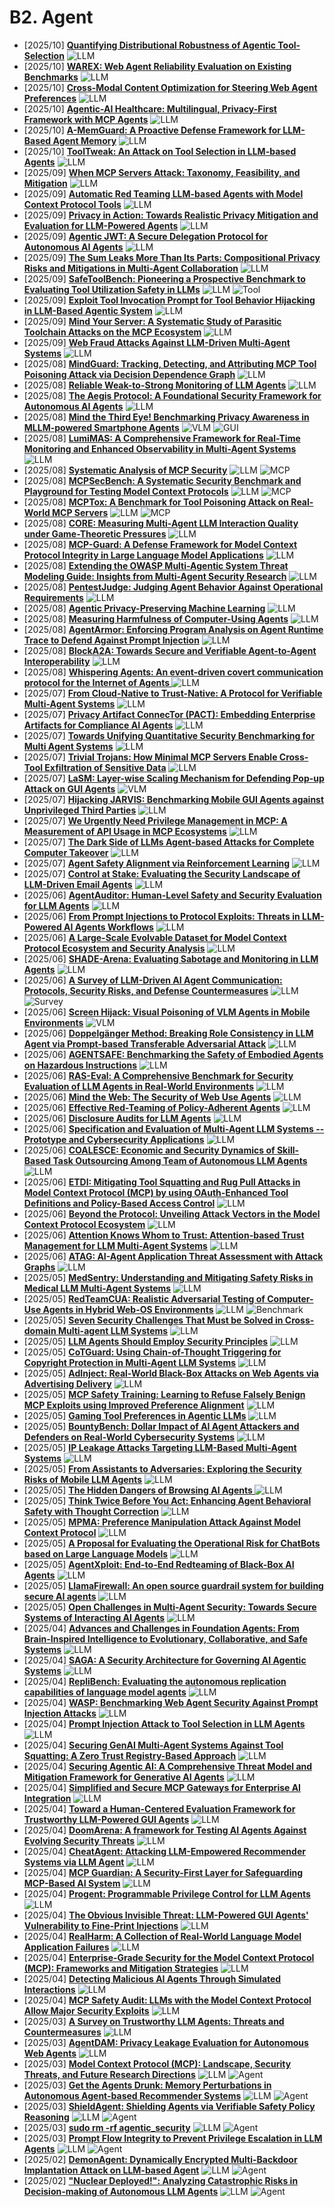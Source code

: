 # B2. Agent
- [2025/10] **[Quantifying Distributional Robustness of Agentic Tool-Selection](https://arxiv.org/abs/2510.03992)** ![LLM](https://img.shields.io/badge/LLM-589cf4)
- [2025/10] **[WAREX: Web Agent Reliability Evaluation on Existing Benchmarks](https://arxiv.org/abs/2510.03285)** ![LLM](https://img.shields.io/badge/LLM-589cf4)
- [2025/10] **[Cross-Modal Content Optimization for Steering Web Agent Preferences](https://arxiv.org/abs/2510.03612)** ![LLM](https://img.shields.io/badge/LLM-589cf4)
- [2025/10] **[Agentic-AI Healthcare: Multilingual, Privacy-First Framework with MCP Agents](https://arxiv.org/abs/2510.02325)** ![LLM](https://img.shields.io/badge/LLM-589cf4)
- [2025/10] **[A-MemGuard: A Proactive Defense Framework for LLM-Based Agent Memory](https://arxiv.org/abs/2510.02373)** ![LLM](https://img.shields.io/badge/LLM-589cf4)
- [2025/10] **[ToolTweak: An Attack on Tool Selection in LLM-based Agents](https://arxiv.org/abs/2510.02554)** ![LLM](https://img.shields.io/badge/LLM-589cf4)
- [2025/09] **[When MCP Servers Attack: Taxonomy, Feasibility, and Mitigation](https://arxiv.org/abs/2509.24272)** ![LLM](https://img.shields.io/badge/LLM-589cf4)
- [2025/09] **[Automatic Red Teaming LLM-based Agents with Model Context Protocol Tools](https://arxiv.org/abs/2509.21011)** ![LLM](https://img.shields.io/badge/LLM-589cf4)
- [2025/09] **[Privacy in Action: Towards Realistic Privacy Mitigation and Evaluation for LLM-Powered Agents](https://arxiv.org/abs/2509.17488)** ![LLM](https://img.shields.io/badge/LLM-589cf4)
- [2025/09] **[Agentic JWT: A Secure Delegation Protocol for Autonomous AI Agents](https://arxiv.org/abs/2509.13597)** ![LLM](https://img.shields.io/badge/LLM-589cf4)
- [2025/09] **[The Sum Leaks More Than Its Parts: Compositional Privacy Risks and Mitigations in Multi-Agent Collaboration](https://arxiv.org/abs/2509.14284)** ![LLM](https://img.shields.io/badge/LLM-589cf4)
- [2025/09] **[SafeToolBench: Pioneering a Prospective Benchmark to Evaluating Tool Utilization Safety in LLMs](https://arxiv.org/abs/2509.07315)** ![LLM](https://img.shields.io/badge/LLM-589cf4) ![Tool](https://img.shields.io/badge/Tool-87b800)
- [2025/09] **[Exploit Tool Invocation Prompt for Tool Behavior Hijacking in LLM-Based Agentic System](https://arxiv.org/abs/2509.05755)** ![LLM](https://img.shields.io/badge/LLM-589cf4)
- [2025/09] **[Mind Your Server: A Systematic Study of Parasitic Toolchain Attacks on the MCP Ecosystem](https://arxiv.org/abs/2509.06572)** ![LLM](https://img.shields.io/badge/LLM-589cf4)
- [2025/09] **[Web Fraud Attacks Against LLM-Driven Multi-Agent Systems](https://arxiv.org/abs/2509.01211)** ![LLM](https://img.shields.io/badge/LLM-589cf4)
- [2025/08] **[MindGuard: Tracking, Detecting, and Attributing MCP Tool Poisoning Attack via Decision Dependence Graph](https://arxiv.org/abs/2508.20412)** ![LLM](https://img.shields.io/badge/LLM-589cf4)
- [2025/08] **[Reliable Weak-to-Strong Monitoring of LLM Agents](https://arxiv.org/abs/2508.19461)** ![LLM](https://img.shields.io/badge/LLM-589cf4)
- [2025/08] **[The Aegis Protocol: A Foundational Security Framework for Autonomous AI Agents](https://arxiv.org/abs/2508.19267)** ![LLM](https://img.shields.io/badge/LLM-589cf4)
- [2025/08] **[Mind the Third Eye! Benchmarking Privacy Awareness in MLLM-powered Smartphone Agents](https://arxiv.org/abs/2508.19493)** ![VLM](https://img.shields.io/badge/VLM-c7688b) ![GUI](https://img.shields.io/badge/GUI-87b800)
- [2025/08] **[LumiMAS: A Comprehensive Framework for Real-Time Monitoring and Enhanced Observability in Multi-Agent Systems](https://arxiv.org/abs/2508.12412)** ![LLM](https://img.shields.io/badge/LLM-589cf4)
- [2025/08] **[Systematic Analysis of MCP Security](https://arxiv.org/abs/2508.12538)** ![LLM](https://img.shields.io/badge/LLM-589cf4) ![MCP](https://img.shields.io/badge/MCP-87b800)
- [2025/08] **[MCPSecBench: A Systematic Security Benchmark and Playground for Testing Model Context Protocols](https://arxiv.org/abs/2508.13220)** ![LLM](https://img.shields.io/badge/LLM-589cf4) ![MCP](https://img.shields.io/badge/MCP-87b800)
- [2025/08] **[MCPTox: A Benchmark for Tool Poisoning Attack on Real-World MCP Servers](https://arxiv.org/abs/2508.14925)** ![LLM](https://img.shields.io/badge/LLM-589cf4) ![MCP](https://img.shields.io/badge/MCP-87b800)
- [2025/08] **[CORE: Measuring Multi-Agent LLM Interaction Quality under Game-Theoretic Pressures](https://arxiv.org/abs/2508.11915?)** ![LLM](https://img.shields.io/badge/LLM-589cf4)
- [2025/08] **[MCP-Guard: A Defense Framework for Model Context Protocol Integrity in Large Language Model Applications](https://arxiv.org/abs/2508.10991)** ![LLM](https://img.shields.io/badge/LLM-589cf4)
- [2025/08] **[Extending the OWASP Multi-Agentic System Threat Modeling Guide: Insights from Multi-Agent Security Research](https://arxiv.org/abs/2508.09815)** ![LLM](https://img.shields.io/badge/LLM-589cf4)
- [2025/08] **[PentestJudge: Judging Agent Behavior Against Operational Requirements](https://arxiv.org/abs/2508.02921)** ![LLM](https://img.shields.io/badge/LLM-589cf4)
- [2025/08] **[Agentic Privacy-Preserving Machine Learning](https://arxiv.org/abs/2508.02836)** ![LLM](https://img.shields.io/badge/LLM-589cf4)
- [2025/08] **[Measuring Harmfulness of Computer-Using Agents](https://arxiv.org/abs/2508.00935)** ![LLM](https://img.shields.io/badge/LLM-589cf4)
- [2025/08] **[AgentArmor: Enforcing Program Analysis on Agent Runtime Trace to Defend Against Prompt Injection](https://arxiv.org/abs/2508.01249)** ![LLM](https://img.shields.io/badge/LLM-589cf4)
- [2025/08] **[BlockA2A: Towards Secure and Verifiable Agent-to-Agent Interoperability](https://arxiv.org/abs/2508.01332)** ![LLM](https://img.shields.io/badge/LLM-589cf4)
- [2025/08] **[Whispering Agents: An event-driven covert communication protocol for the Internet of Agents ](https://arxiv.org/abs/2508.02188)** ![LLM](https://img.shields.io/badge/LLM-589cf4)
- [2025/07] **[From Cloud-Native to Trust-Native: A Protocol for Verifiable Multi-Agent Systems](https://arxiv.org/abs/2507.22077)** ![LLM](https://img.shields.io/badge/LLM-589cf4)
- [2025/07] **[Privacy Artifact ConnecTor (PACT): Embedding Enterprise Artifacts for Compliance AI Agents](https://arxiv.org/abs/2507.21142)** ![LLM](https://img.shields.io/badge/LLM-589cf4)
- [2025/07] **[Towards Unifying Quantitative Security Benchmarking for Multi Agent Systems](https://arxiv.org/abs/2507.21146)** ![LLM](https://img.shields.io/badge/LLM-589cf4)
- [2025/07] **[Trivial Trojans: How Minimal MCP Servers Enable Cross-Tool Exfiltration of Sensitive Data](https://arxiv.org/abs/2507.19880)** ![LLM](https://img.shields.io/badge/LLM-589cf4)
- [2025/07] **[LaSM: Layer-wise Scaling Mechanism for Defending Pop-up Attack on GUI Agents](https://arxiv.org/abs/2507.10610)** ![VLM](https://img.shields.io/badge/VLM-c7688b)
- [2025/07] **[Hijacking JARVIS: Benchmarking Mobile GUI Agents against Unprivileged Third Parties](https://arxiv.org/abs/2507.04227)** ![LLM](https://img.shields.io/badge/LLM-589cf4)
- [2025/07] **[We Urgently Need Privilege Management in MCP: A Measurement of API Usage in MCP Ecosystems](https://arxiv.org/abs/2507.06250)** ![LLM](https://img.shields.io/badge/LLM-589cf4)
- [2025/07] **[The Dark Side of LLMs Agent-based Attacks for Complete Computer Takeover](https://arxiv.org/abs/2507.06850)** ![LLM](https://img.shields.io/badge/LLM-589cf4)
- [2025/07] **[Agent Safety Alignment via Reinforcement Learning](https://arxiv.org/abs/2507.08270)** ![LLM](https://img.shields.io/badge/LLM-589cf4)
- [2025/07] **[Control at Stake: Evaluating the Security Landscape of LLM-Driven Email Agents](https://arxiv.org/abs/2507.02699)** ![LLM](https://img.shields.io/badge/LLM-589cf4)
- [2025/06] **[AgentAuditor: Human-Level Safety and Security Evaluation for LLM Agents](https://arxiv.org/abs/2506.00641)** ![LLM](https://img.shields.io/badge/LLM-589cf4)
- [2025/06] **[From Prompt Injections to Protocol Exploits: Threats in LLM-Powered AI Agents Workflows](https://arxiv.org/abs/2506.23260)** ![LLM](https://img.shields.io/badge/LLM-589cf4)
- [2025/06] **[A Large-Scale Evolvable Dataset for Model Context Protocol Ecosystem and Security Analysis](https://arxiv.org/abs/2506.23474)** ![LLM](https://img.shields.io/badge/LLM-589cf4)
- [2025/06] **[SHADE-Arena: Evaluating Sabotage and Monitoring in LLM Agents](https://arxiv.org/abs/2506.15740)** ![LLM](https://img.shields.io/badge/LLM-589cf4)
- [2025/06] **[A Survey of LLM-Driven AI Agent Communication: Protocols, Security Risks, and Defense Countermeasures](https://arxiv.org/abs/2506.19676)** ![LLM](https://img.shields.io/badge/LLM-589cf4) ![Survey](https://img.shields.io/badge/Survey-87b800)
- [2025/06] **[Screen Hijack: Visual Poisoning of VLM Agents in Mobile Environments](https://arxiv.org/abs/2506.13205)** ![VLM](https://img.shields.io/badge/VLM-c7688b)
- [2025/06] **[Doppelgänger Method: Breaking Role Consistency in LLM Agent via Prompt-based Transferable Adversarial Attack](https://arxiv.org/abs/2506.14539)** ![LLM](https://img.shields.io/badge/LLM-589cf4)
- [2025/06] **[AGENTSAFE: Benchmarking the Safety of Embodied Agents on Hazardous Instructions](https://arxiv.org/abs/2506.14697)** ![LLM](https://img.shields.io/badge/LLM-589cf4)
- [2025/06] **[RAS-Eval: A Comprehensive Benchmark for Security Evaluation of LLM Agents in Real-World Environments](https://arxiv.org/abs/2506.15253)** ![LLM](https://img.shields.io/badge/LLM-589cf4)
- [2025/06] **[Mind the Web: The Security of Web Use Agents](https://arxiv.org/abs/2506.07153)** ![LLM](https://img.shields.io/badge/LLM-589cf4)
- [2025/06] **[Effective Red-Teaming of Policy-Adherent Agents](https://arxiv.org/abs/2506.09600)** ![LLM](https://img.shields.io/badge/LLM-589cf4)
- [2025/06] **[Disclosure Audits for LLM Agents](https://arxiv.org/abs/2506.10171)** ![LLM](https://img.shields.io/badge/LLM-589cf4)
- [2025/06] **[Specification and Evaluation of Multi-Agent LLM Systems -- Prototype and Cybersecurity Applications](https://arxiv.org/abs/2506.10467)** ![LLM](https://img.shields.io/badge/LLM-589cf4)
- [2025/06] **[COALESCE: Economic and Security Dynamics of Skill-Based Task Outsourcing Among Team of Autonomous LLM Agents](https://arxiv.org/abs/2506.01900)** ![LLM](https://img.shields.io/badge/LLM-589cf4)
- [2025/06] **[ETDI: Mitigating Tool Squatting and Rug Pull Attacks in Model Context Protocol (MCP) by using OAuth-Enhanced Tool Definitions and Policy-Based Access Control](https://arxiv.org/abs/2506.01333)** ![LLM](https://img.shields.io/badge/LLM-589cf4)
- [2025/06] **[Beyond the Protocol: Unveiling Attack Vectors in the Model Context Protocol Ecosystem](https://arxiv.org/abs/2506.02040)** ![LLM](https://img.shields.io/badge/LLM-589cf4)
- [2025/06] **[Attention Knows Whom to Trust: Attention-based Trust Management for LLM Multi-Agent Systems](https://arxiv.org/abs/2506.02546)** ![LLM](https://img.shields.io/badge/LLM-589cf4)
- [2025/06] **[ATAG: AI-Agent Application Threat Assessment with Attack Graphs](https://arxiv.org/abs/2506.02859)** ![LLM](https://img.shields.io/badge/LLM-589cf4)
- [2025/05] **[MedSentry: Understanding and Mitigating Safety Risks in Medical LLM Multi-Agent Systems](https://arxiv.org/abs/2505.20824)** ![LLM](https://img.shields.io/badge/LLM-589cf4)
- [2025/05] **[RedTeamCUA: Realistic Adversarial Testing of Computer-Use Agents in Hybrid Web-OS Environments](https://arxiv.org/abs/2505.21936)** ![LLM](https://img.shields.io/badge/LLM-589cf4) ![Benchmark](https://img.shields.io/badge/Benchmark-87b800)
- [2025/05] **[Seven Security Challenges That Must be Solved in Cross-domain Multi-agent LLM Systems](https://arxiv.org/abs/2505.23847)** ![LLM](https://img.shields.io/badge/LLM-589cf4)
- [2025/05] **[LLM Agents Should Employ Security Principles](https://arxiv.org/abs/2505.24019)** ![LLM](https://img.shields.io/badge/LLM-589cf4)
- [2025/05] **[CoTGuard: Using Chain-of-Thought Triggering for Copyright Protection in Multi-Agent LLM Systems](https://arxiv.org/abs/2505.19405)** ![LLM](https://img.shields.io/badge/LLM-589cf4)
- [2025/05] **[AdInject: Real-World Black-Box Attacks on Web Agents via Advertising Delivery](https://arxiv.org/abs/2505.21499)** ![LLM](https://img.shields.io/badge/LLM-589cf4)
- [2025/05] **[MCP Safety Training: Learning to Refuse Falsely Benign MCP Exploits using Improved Preference Alignment](https://arxiv.org/abs/2505.23634)** ![LLM](https://img.shields.io/badge/LLM-589cf4)
- [2025/05] **[Gaming Tool Preferences in Agentic LLMs](https://arxiv.org/abs/2505.18135)** ![LLM](https://img.shields.io/badge/LLM-589cf4)
- [2025/05] **[BountyBench: Dollar Impact of AI Agent Attackers and Defenders on Real-World Cybersecurity Systems](https://arxiv.org/abs/2505.15216)** ![LLM](https://img.shields.io/badge/LLM-589cf4)
- [2025/05] **[IP Leakage Attacks Targeting LLM-Based Multi-Agent Systems](https://arxiv.org/abs/2505.12442)** ![LLM](https://img.shields.io/badge/LLM-589cf4)
- [2025/05] **[From Assistants to Adversaries: Exploring the Security Risks of Mobile LLM Agents](https://arxiv.org/abs/2505.12981)** ![LLM](https://img.shields.io/badge/LLM-589cf4)
- [2025/05] **[The Hidden Dangers of Browsing AI Agents ](https://arxiv.org/abs/2505.13076)** ![LLM](https://img.shields.io/badge/LLM-589cf4)
- [2025/05] **[Think Twice Before You Act: Enhancing Agent Behavioral Safety with Thought Correction](https://arxiv.org/abs/2505.11063)** ![LLM](https://img.shields.io/badge/LLM-589cf4)
- [2025/05] **[MPMA: Preference Manipulation Attack Against Model Context Protocol](https://arxiv.org/abs/2505.11154)** ![LLM](https://img.shields.io/badge/LLM-589cf4)
- [2025/05] **[A Proposal for Evaluating the Operational Risk for ChatBots based on Large Language Models](https://arxiv.org/abs/2505.04784)** ![LLM](https://img.shields.io/badge/LLM-589cf4)
- [2025/05] **[AgentXploit: End-to-End Redteaming of Black-Box AI Agents](https://arxiv.org/abs/2505.05849)** ![LLM](https://img.shields.io/badge/LLM-589cf4)
- [2025/05] **[LlamaFirewall: An open source guardrail system for building secure AI agents](https://arxiv.org/abs/2505.03574)** ![LLM](https://img.shields.io/badge/LLM-589cf4)
- [2025/05] **[Open Challenges in Multi-Agent Security: Towards Secure Systems of Interacting AI Agents](https://arxiv.org/abs/2505.02077)** ![LLM](https://img.shields.io/badge/LLM-589cf4)
- [2025/04] **[Advances and Challenges in Foundation Agents: From Brain-Inspired Intelligence to Evolutionary, Collaborative, and Safe Systems](https://arxiv.org/abs/2504.01990)** ![LLM](https://img.shields.io/badge/LLM-589cf4)
- [2025/04] **[SAGA: A Security Architecture for Governing AI Agentic Systems](https://arxiv.org/abs/2504.21034)** ![LLM](https://img.shields.io/badge/LLM-589cf4)
- [2025/04] **[RepliBench: Evaluating the autonomous replication capabilities of language model agents](https://arxiv.org/abs/2504.18565)** ![LLM](https://img.shields.io/badge/LLM-589cf4)
- [2025/04] **[WASP: Benchmarking Web Agent Security Against Prompt Injection Attacks](https://arxiv.org/abs/2504.18575)** ![LLM](https://img.shields.io/badge/LLM-589cf4)
- [2025/04] **[Prompt Injection Attack to Tool Selection in LLM Agents](https://arxiv.org/abs/2504.19793)** ![LLM](https://img.shields.io/badge/LLM-589cf4)
- [2025/04] **[Securing GenAI Multi-Agent Systems Against Tool Squatting: A Zero Trust Registry-Based Approach](https://arxiv.org/abs/2504.19951)** ![LLM](https://img.shields.io/badge/LLM-589cf4)
- [2025/04] **[Securing Agentic AI: A Comprehensive Threat Model and Mitigation Framework for Generative AI Agents](https://arxiv.org/abs/2504.19956)** ![LLM](https://img.shields.io/badge/LLM-589cf4)
- [2025/04] **[Simplified and Secure MCP Gateways for Enterprise AI Integration](https://arxiv.org/abs/2504.19997)** ![LLM](https://img.shields.io/badge/LLM-589cf4)
- [2025/04] **[Toward a Human-Centered Evaluation Framework for Trustworthy LLM-Powered GUI Agents](https://arxiv.org/abs/2504.17934)** ![LLM](https://img.shields.io/badge/LLM-589cf4)
- [2025/04] **[DoomArena: A framework for Testing AI Agents Against Evolving Security Threats](https://arxiv.org/abs/2504.14064)** ![LLM](https://img.shields.io/badge/LLM-589cf4)
- [2025/04] **[CheatAgent: Attacking LLM-Empowered Recommender Systems via LLM Agent](https://arxiv.org/abs/2504.13192)** ![LLM](https://img.shields.io/badge/LLM-589cf4)
- [2025/04] **[MCP Guardian: A Security-First Layer for Safeguarding MCP-Based AI System](https://arxiv.org/abs/2504.12757)** ![LLM](https://img.shields.io/badge/LLM-589cf4)
- [2025/04] **[Progent: Programmable Privilege Control for LLM Agents](https://arxiv.org/abs/2504.11703)** ![LLM](https://img.shields.io/badge/LLM-589cf4)
- [2025/04] **[The Obvious Invisible Threat: LLM-Powered GUI Agents' Vulnerability to Fine-Print Injections](https://arxiv.org/abs/2504.11281)** ![LLM](https://img.shields.io/badge/LLM-589cf4)
- [2025/04] **[RealHarm: A Collection of Real-World Language Model Application Failures](https://arxiv.org/abs/2504.10277)** ![LLM](https://img.shields.io/badge/LLM-589cf4)
- [2025/04] **[Enterprise-Grade Security for the Model Context Protocol (MCP): Frameworks and Mitigation Strategies](https://arxiv.org/abs/2504.08623)** ![LLM](https://img.shields.io/badge/LLM-589cf4)
- [2025/04] **[Detecting Malicious AI Agents Through Simulated Interactions](https://arxiv.org/abs/2504.03726)** ![LLM](https://img.shields.io/badge/LLM-589cf4)
- [2025/04] **[MCP Safety Audit: LLMs with the Model Context Protocol Allow Major Security Exploits](https://arxiv.org/abs/2504.03767)** ![LLM](https://img.shields.io/badge/LLM-589cf4)
- [2025/03] **[A Survey on Trustworthy LLM Agents: Threats and Countermeasures](https://arxiv.org/abs/2503.09648)** ![LLM](https://img.shields.io/badge/LLM-589cf4)
- [2025/03] **[AgentDAM: Privacy Leakage Evaluation for Autonomous Web Agents](https://arxiv.org/abs/2503.09780)** ![LLM](https://img.shields.io/badge/LLM-589cf4)
- [2025/03] **[Model Context Protocol (MCP): Landscape, Security Threats, and Future Research Directions](https://arxiv.org/abs/2503.23278)** ![LLM](https://img.shields.io/badge/LLM-589cf4) ![Agent](https://img.shields.io/badge/Agent-87b800)
- [2025/03] **[Get the Agents Drunk: Memory Perturbations in Autonomous Agent-based Recommender Systems](https://arxiv.org/abs/2503.23804)** ![LLM](https://img.shields.io/badge/LLM-589cf4) ![Agent](https://img.shields.io/badge/Agent-87b800)
- [2025/03] **[ShieldAgent: Shielding Agents via Verifiable Safety Policy Reasoning](https://arxiv.org/abs/2503.22738)** ![LLM](https://img.shields.io/badge/LLM-589cf4) ![Agent](https://img.shields.io/badge/Agent-87b800)
- [2025/03] **[sudo rm -rf agentic_security](https://arxiv.org/abs/2503.20279)** ![LLM](https://img.shields.io/badge/LLM-589cf4) ![Agent](https://img.shields.io/badge/Agent-87b800)
- [2025/03] **[Prompt Flow Integrity to Prevent Privilege Escalation in LLM Agents](https://arxiv.org/abs/2503.15547)** ![LLM](https://img.shields.io/badge/LLM-589cf4) ![Agent](https://img.shields.io/badge/Agent-87b800)
- [2025/02] **[DemonAgent: Dynamically Encrypted Multi-Backdoor Implantation Attack on LLM-based Agent](https://arxiv.org/abs/2502.12575)** ![LLM](https://img.shields.io/badge/LLM-589cf4) ![Agent](https://img.shields.io/badge/Agent-87b800)
- [2025/02] **["Nuclear Deployed!": Analyzing Catastrophic Risks in Decision-making of Autonomous LLM Agents](https://arxiv.org/abs/2502.11355)** ![LLM](https://img.shields.io/badge/LLM-589cf4) ![Agent](https://img.shields.io/badge/Agent-87b800)
